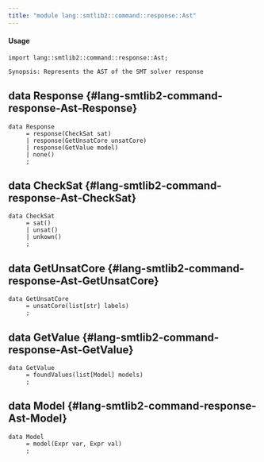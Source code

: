```yaml
---
title: "module lang::smtlib2::command::response::Ast"
---
```


#### Usage

`import lang::smtlib2::command::response::Ast;`

	Synopsis: Represents the AST of the SMT solver response

## data Response {#lang-smtlib2-command-response-Ast-Response}

```rascal
data Response  
     = response(CheckSat sat)
     | response(GetUnsatCore unsatCore)
     | response(GetValue model)
     | none()
     ;
```

## data CheckSat {#lang-smtlib2-command-response-Ast-CheckSat}

```rascal
data CheckSat  
     = sat()
     | unsat()
     | unkown()
     ;
```

## data GetUnsatCore {#lang-smtlib2-command-response-Ast-GetUnsatCore}

```rascal
data GetUnsatCore  
     = unsatCore(list[str] labels)
     ;
```

## data GetValue {#lang-smtlib2-command-response-Ast-GetValue}

```rascal
data GetValue  
     = foundValues(list[Model] models)
     ;
```

## data Model {#lang-smtlib2-command-response-Ast-Model}

```rascal
data Model  
     = model(Expr var, Expr val)
     ;
```

